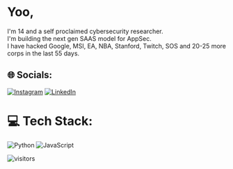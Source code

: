 # Yoo, 
I'm 14 and a self proclaimed cybersecurity researcher.
<br>I'm building the next gen SAAS model for AppSec.  <br>
I have hacked Google, MSI, EA, NBA, Stanford, Twitch, SOS and 20-25 more corps in the last 55 days. <br>


## 🌐 Socials:
[![Instagram](https://img.shields.io/badge/Instagram-%23E4405F.svg?logo=Instagram&logoColor=white)](https://instagram.com/arjanchaudharyy) [![LinkedIn](https://img.shields.io/badge/LinkedIn-%230077B5.svg?logo=linkedin&logoColor=white)](https://www.linkedin.com/in/arjan-chaudhary-7a3108361/) 

# 💻 Tech Stack:
![Python](https://img.shields.io/badge/python-3670A0?style=for-the-badge&logo=python&logoColor=ffdd54)  ![JavaScript](https://img.shields.io/badge/javascript-%23323330.svg?style=for-the-badge&logo=javascript&logoColor=%23F7DF1E) 


  ![visitors](https://visitor-badge.laobi.icu/badge?page_id=arjanchaudharyy)


